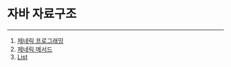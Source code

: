 # 자바 자료구조
---
01. [제네릭 프로그래밍](https://github.com/sc0116/Java_Study/blob/main/05/01_Generic)
02. [제네릭 메서드](https://github.com/sc0116/Java_Study/blob/main/05/02_GenericMethod)
03. [List](https://github.com/sc0116/Java_Study/blob/main/05/03_ArrayList)
